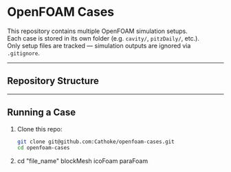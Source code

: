 #  OpenFOAM Cases

This repository contains multiple OpenFOAM simulation setups.  
Each case is stored in its own folder (e.g. `cavity/`, `pitzDaily/`, etc.).  
Only setup files are tracked — simulation outputs are ignored via `.gitignore`.

---

##  Repository Structure


---

##  Running a Case

1. Clone this repo:
   ```bash
   git clone git@github.com:Cathoke/openfoam-cases.git
   cd openfoam-cases
2. cd "file_name"
   blockMesh
   icoFoam
   paraFoam
